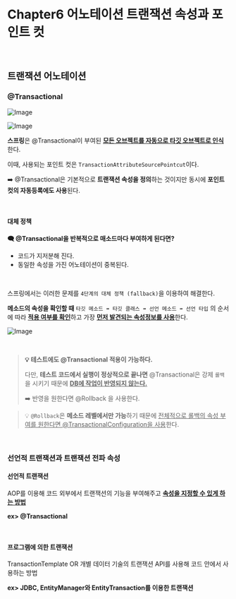 # Chapter6 어노테이션 트랜잭션 속성과 포인트 컷

<br>

## 트랜잭션 어노테이션

### @Transactional 

![Image](https://github.com/user-attachments/assets/d7ea5641-824e-474c-88ce-7e48f0e493e0)

![Image](https://github.com/user-attachments/assets/64f24a52-3358-4a8f-b8de-21840ef6aef4)

**스프링**은 @Transactional이 부여된 <ins>**모든 오브젝트를 자동으로 타깃 오브젝트로 인식**</ins>한다. 

이때, 사용되는 포인트 컷은 `TransactionAttributeSourcePointcut`이다. 

➡️ @Transactional은 기본적으로 **트랜잭션 속성을 정의**하는 것이지만 동시에 **포인트컷의 자동등록에도 사용**된다.  

<br>

#### 대체 정책 

**🗨️ @Transactional을 반복적으로 매소드마다 부여하게 된다면?**

- 코드가 지저분해 진다. 
- 동일한 속성을 가진 어노테이션이 중복된다.

<br>

스프링에서는 이러한 문제를 `4단계의 대체 정책 (fallback)`을 이용하여 해결한다. 

**메소드의 속성을 확인할 때** `타깃 메소드 ➡️ 타깃 클래스 ➡️ 선언 메소드 ➡️ 선언 타입` 의 순서에 따라 <ins>**적용 여부를 확인**</ins>하고 가장 <ins>**먼저 발견되는 속성정보를 사용**</ins>한다. 

![Image](https://github.com/user-attachments/assets/cd05b239-9ddb-4a2d-936b-54f0917f351f)


<br>

> **💡 테스트에도 @Transactional 적용이 가능하다.** 
> 
> 다만, **테스트 코드에서 실행이 정상적으로 끝나면** @Transactional은 강제 `롤백`을 시키기 때문에 <ins>**DB에 작업이 반영되지 않는다.**</ins>
> 
> ➡️ 반영을 원한다면 @Rollback 을 사용한다. 


> 💡 `@Rollback`은 **메소드 레벨에서만 가능**하기 때문에 <ins>전체적으로 롤백의 속성 부여를 원한다면 @TransactionalConfiguration을 사용</ins>한다. 


<br>

### 선언적 트랜잭션과 트랜잭션 전파 속성

#### 선언적 트랜잭션
AOP를 이용해 코드 외부에서 트랜잭션의 기능을 부여해주고 <ins>**속성을 지정할 수 있게 하는 방법**</ins>

**ex> @Transactional** 

<br>

#### 프로그램에 의한 트랜잭션
TransactionTemplate OR 개별 데이터 기술의 트랜잭션 API를 사용해 코드 안에서 사용하는 방법

**ex> JDBC, EntityManager와 EntityTransaction를 이용한 트랜잭션**